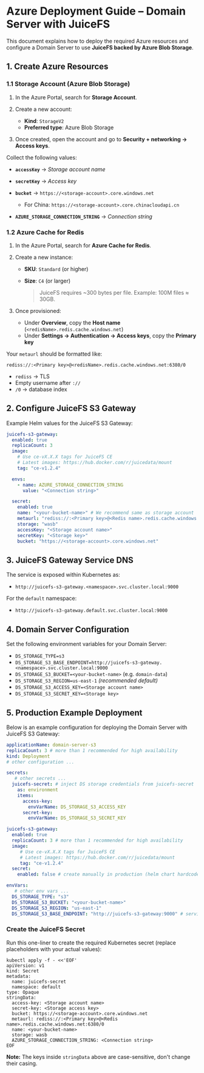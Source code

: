 # Azure Deployment Guide – Domain Server with JuiceFS

This document explains how to deploy the required Azure resources and configure a Domain Server to use **JuiceFS backed by Azure Blob Storage**.

## 1. Create Azure Resources

### 1.1 Storage Account (Azure Blob Storage)

1. In the Azure Portal, search for **Storage Account**.
2. Create a new account:

    * **Kind**: `StorageV2`
    * **Preferred type**: Azure Blob Storage
3. Once created, open the account and go to **Security + networking → Access keys**.

Collect the following values:

* **`accessKey`** → *Storage account name*
* **`secretKey`** → *Access key*
* **`bucket`** → `https://<storage-account>.core.windows.net`

    * For China: `https://<storage-account>.core.chinacloudapi.cn`
* **`AZURE_STORAGE_CONNECTION_STRING`** → *Connection string*


### 1.2 Azure Cache for Redis

1. In the Azure Portal, search for **Azure Cache for Redis**.
2. Create a new instance:

    * **SKU**: `Standard` (or higher)
    * **Size**: `C4` (or larger)

      > JuiceFS requires \~300 bytes per file.
      > Example: 100M files ≈ 30GB.
3. Once provisioned:

    * Under **Overview**, copy the **Host name** (`<redisName>.redis.cache.windows.net`)
    * Under **Settings → Authentication → Access keys**, copy the **Primary key**

Your `metaurl` should be formatted like:

```
rediss://:<Primary key>@<redisName>.redis.cache.windows.net:6380/0
```

* `rediss` → TLS
* Empty username after `://`
* `/0` → database index

## 2. Configure JuiceFS S3 Gateway

Example Helm values for the JuiceFS S3 Gateway:

```yaml
juicefs-s3-gateway:
  enabled: true
  replicaCount: 3
  image:
    # Use ce-vX.X.X tags for JuiceFS CE
    # Latest images: https://hub.docker.com/r/juicedata/mount
    tag: "ce-v1.2.4"

  envs:
    - name: AZURE_STORAGE_CONNECTION_STRING
      value: "<Connection string>"

  secret:
    enabled: true
    name: "<your-bucket-name>" # We recommend same as storage account
    metaurl: "rediss://:<Primary key>@<Redis name>.redis.cache.windows.net:6380/0"
    storage: "wasb"
    accessKey: "<Storage account name>"
    secretKey: "<Storage key>"
    bucket: "https://<storage-account>.core.windows.net"
```

## 3. JuiceFS Gateway Service DNS

The service is exposed within Kubernetes as:

* `http://juicefs-s3-gateway.<namespace>.svc.cluster.local:9000`

For the `default` namespace:

* `http://juicefs-s3-gateway.default.svc.cluster.local:9000`

## 4. Domain Server Configuration

Set the following environment variables for your Domain Server:

* `DS_STORAGE_TYPE=s3`
* `DS_STORAGE_S3_BASE_ENDPOINT=http://juicefs-s3-gateway.<namespace>.svc.cluster.local:9000`
* `DS_STORAGE_S3_BUCKET=<your-bucket-name>` (e.g. `domain-data`)
* `DS_STORAGE_S3_REGION=us-east-1` *(recommended default)*
* `DS_STORAGE_S3_ACCESS_KEY=<Storage account name>`
* `DS_STORAGE_S3_SECRET_KEY=<Storage key>`

## 5. Production Example Deployment

Below is an example configuration for deploying the Domain Server with JuiceFS S3 Gateway:

```yaml
applicationName: domain-server-s3
replicaCount: 3 # more than 1 recommended for high availability
kind: Deployment
# other configuration ...

secrets:
   # other secrets ...
  juicefs-secret: # inject DS storage credentials from juicefs-secret
    as: environment
    items:
      access-key:
        envVarName: DS_STORAGE_S3_ACCESS_KEY
      secret-key:
        envVarName: DS_STORAGE_S3_SECRET_KEY

juicefs-s3-gateway:
  enabled: true
  replicaCount: 3 # more than 1 recommended for high availability
  image:
     # Use ce-vX.X.X tags for JuiceFS CE
     # Latest images: https://hub.docker.com/r/juicedata/mount
     tag: "ce-v1.2.4"
  secret:
    enabled: false # create manually in production (helm chart hardcodes secret name to `juicefs-secret`)

envVars:
   # other env vars ...
  DS_STORAGE_TYPE: "s3"
  DS_STORAGE_S3_BUCKET: "<your-bucket-name>"
  DS_STORAGE_S3_REGION: "us-east-1"
  DS_STORAGE_S3_BASE_ENDPOINT: "http://juicefs-s3-gateway:9000" # service DNS short name within same namespace
```

### Create the JuiceFS Secret

Run this one-liner to create the required Kubernetes secret (replace placeholders with your actual values):

```shell
kubectl apply -f - <<'EOF'
apiVersion: v1
kind: Secret
metadata:
  name: juicefs-secret
  namespace: default
type: Opaque
stringData:
  access-key: <Storage account name>
  secret-key: <Storage access key>
  bucket: https://<storage-account>.core.windows.net
  metaurl: rediss://:<Primary key>@<Redis name>.redis.cache.windows.net:6380/0
  name: <your-bucket-name>
  storage: wasb
  AZURE_STORAGE_CONNECTION_STRING: <Connection string>
EOF
```

**Note:** The keys inside `stringData` above are case-sensitive, don't change their casing.
